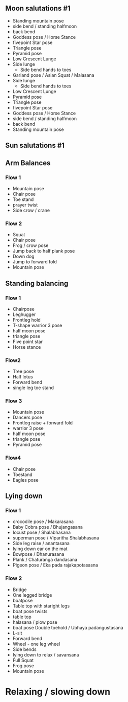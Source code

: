 

## Moon salutations #1

- Standing mountain pose
- side bend / standing halfmoon
- back bend
- Goddess pose / Horse Stance
- fivepoint Star pose
- Triangle pose
- Pyramid pose
- Low Crescent Lunge
- Side lunge 
    - Side bend hands to toes
- Garland pose / Asian Squat / Malasana
- Side lunge 
    - Side bend hands to toes
- Low Crescent Lunge
- Pyramid pose
- Triangle pose
- fivepoint Star pose
- Goddess pose / Horse Stance
- side bend / standing halfmoon
- back bend
- Standing mountain pose


## Sun salutations #1


## Arm Balances
### Flow 1
- Mountain pose
- Chair pose
- Toe stand
- prayer twist
- Side crow / crane

### Flow 2
- Squat
- Chair pose
- Frog / crow pose
- Jump back to half plank pose
- Down dog
- Jump to forward fold
- Mountain pose
 
## Standing balancing 

### Flow 1
- Chairpose
- Leghugger
- Frontleg hold
- T-shape warrior 3 pose
- half moon pose
- triangle pose
- Five point star
- Horse stance

### Flow2
- Tree pose
- Half lotus
- Forward bend
- single leg toe stand

### Flow 3
- Mountain pose
- Dancers pose
- Frontleg raise + forward fold
- warrior 3 pose
- half moon pose
- triangle pose
- Pyramid pose

### Flow4
- Chair pose
- Toestand
- Eagles  pose




## Lying down

### Flow 1
- crocodile pose / Makarasana
- Baby Cobra pose / Bhujangasana
- locust pose / Shalabhasana
- superman pose / Viparitha Shalabhasana
- Side leg raise / anantasana
- lying down ear on the mat
- Bowpose / Dhanurasana
- Plank / Chaturanga dandasana
- Pigeon pose / Eka pada rajakapotasasna

### Flow 2
- Bridge
- One legged bridge
- boatpose
- Table top with staright legs
- boat pose twists
- table top
- halasana / plow pose
- boat pose Double toehold / Ubhaya padangustasana
- L-sit
- Forward bend
- Wheel - one leg wheel
- Side bends
- lying down to relax / savansana
- Full Squat
- Frog pose
- Mountain pose



# Relaxing / slowing down


